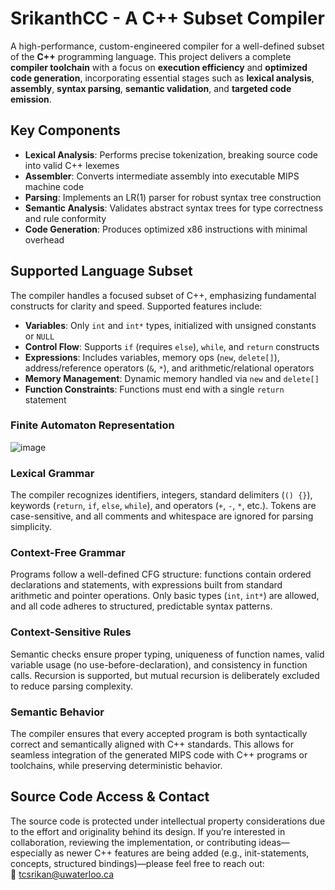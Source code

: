 # SrikanthCC - A C++ Subset Compiler  
A high-performance, custom-engineered compiler for a well-defined subset of the **C++** programming language. This project delivers a complete **compiler toolchain** with a focus on **execution efficiency** and **optimized code generation**, incorporating essential stages such as **lexical analysis**, **assembly**, **syntax parsing**, **semantic validation**, and **targeted code emission**.

## Key Components  
- **Lexical Analysis**: Performs precise tokenization, breaking source code into valid C++ lexemes  
- **Assembler**: Converts intermediate assembly into executable MIPS machine code  
- **Parsing**: Implements an LR(1) parser for robust syntax tree construction  
- **Semantic Analysis**: Validates abstract syntax trees for type correctness and rule conformity  
- **Code Generation**: Produces optimized x86 instructions with minimal overhead

## Supported Language Subset  
The compiler handles a focused subset of C++, emphasizing fundamental constructs for clarity and speed. Supported features include:

- **Variables**: Only `int` and `int*` types, initialized with unsigned constants or `NULL`  
- **Control Flow**: Supports `if` (requires `else`), `while`, and `return` constructs  
- **Expressions**: Includes variables, memory ops (`new`, `delete[]`), address/reference operators (`&`, `*`), and arithmetic/relational operators  
- **Memory Management**: Dynamic memory handled via `new` and `delete[]`  
- **Function Constraints**: Functions must end with a single `return` statement

### Finite Automaton Representation  
  ![image](https://github.com/user-attachments/assets/c436f155-027b-4574-b448-93048fd5dc83)


### Lexical Grammar  
The compiler recognizes identifiers, integers, standard delimiters (`() {}`), keywords (`return`, `if`, `else`, `while`), and operators (`+`, `-`, `*`, etc.). Tokens are case-sensitive, and all comments and whitespace are ignored for parsing simplicity.

### Context-Free Grammar  
Programs follow a well-defined CFG structure: functions contain ordered declarations and statements, with expressions built from standard arithmetic and pointer operations. Only basic types (`int`, `int*`) are allowed, and all code adheres to structured, predictable syntax patterns.

### Context-Sensitive Rules  
Semantic checks ensure proper typing, uniqueness of function names, valid variable usage (no use-before-declaration), and consistency in function calls. Recursion is supported, but mutual recursion is deliberately excluded to reduce parsing complexity.

### Semantic Behavior  
The compiler ensures that every accepted program is both syntactically correct and semantically aligned with C++ standards. This allows for seamless integration of the generated MIPS code with C++ programs or toolchains, while preserving deterministic behavior.

## Source Code Access & Contact  
The source code is protected under intellectual property considerations due to the effort and originality behind its design. If you’re interested in collaboration, reviewing the implementation, or contributing ideas—especially as newer C++ features are being added (e.g., init-statements, concepts, structured bindings)—please feel free to reach out:  
📧 [tcsrikan@uwaterloo.ca](mailto:tcsrikan@uwaterloo.ca)
